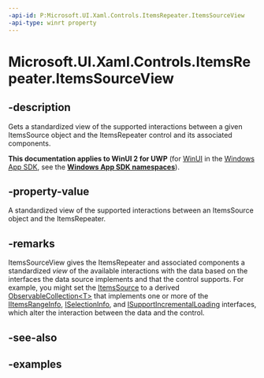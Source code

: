 ```yaml
---
-api-id: P:Microsoft.UI.Xaml.Controls.ItemsRepeater.ItemsSourceView
-api-type: winrt property
---
```


# Microsoft.UI.Xaml.Controls.ItemsRepeater.ItemsSourceView

<!--
public Microsoft.UI.Xaml.Controls.ItemsSourceView ItemsSourceView { get; }
-->

## -description

Gets a standardized view of the supported interactions between a given ItemsSource object and the ItemsRepeater control and its associated components.

**This documentation applies to WinUI 2 for UWP** (for [WinUI](/windows/apps/winui/winui3/) in the [Windows App SDK](/windows/apps/windows-app-sdk/), see the **[Windows App SDK namespaces](/windows/windows-app-sdk/api/winrt/)**).

## -property-value

A standardized view of the supported interactions between an ItemsSource object and the ItemsRepeater.

## -remarks

ItemsSourceView gives the ItemsRepeater and associated components a standardized _view_ of the available interactions with the data based on the interfaces the data source implements and that the control supports. For example, you might set the [ItemsSource](itemsrepeater_itemssource.md) to a derived [ObservableCollection\<T>](/dotnet/api/system.collections.objectmodel.observablecollection-1?view=dotnet-uwp-10.0&preserve-view=true) that implements one or more of the [IItemsRangeInfo](), [ISelectionInfo](), and [ISupportIncrementalLoading]() interfaces, which alter the interaction between the data and the control.

## -see-also

## -examples


